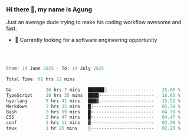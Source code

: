 ### Hi there 👋, my name is Agung
Just an average dude trying to make his coding workflow awesome and fast.

<!--
**agungfir98/agungfir98** is a ✨ _special_ ✨ repository because its `README.md` (this file) appears on your GitHub profile.
-->

- 🔭 Currently looking for a software engineering opportunity
<br/>
<br/>
<!--START_SECTION:waka-->

```rust
From: 14 June 2025 - To: 14 July 2025

Total Time: 62 hrs 22 mins

Go             16 hrs 7 mins   ██████░------------------   25.80 %
TypeScript     10 hrs 35 mins  ████>--------------------   16.95 %
hyprlang       9 hrs 41 mins   ███▓---------------------   15.52 %
Markdown       3 hrs 35 mins   █░-----------------------   05.74 %
Bash           2 hrs 59 mins   █>-----------------------   04.79 %
CSS            2 hrs 47 mins   █>-----------------------   04.47 %
conf           2 hrs 11 mins   ▓------------------------   03.50 %
tmux           1 hr 25 mins    ░------------------------   02.28 %
```

<!--END_SECTION:waka-->
